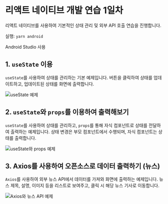 # 리액트 네이티브 개발 연습 1일차

리액트 네이티브를 사용하여 기본적인 상태 관리 및 외부 API 호출 연습을 진행합니다.

실행: `yarn android`

Android Studio 사용

## 1. `useState` 이용
`useState`를 사용하여 상태를 관리하는 기본 예제입니다. 버튼을 클릭하여 상태를 업데이트하고, 업데이트된 상태를 화면에 출력합니다.

![useState 예제](https://github.com/sonincheon/AppProject/assets/142462485/d08158c6-d249-415b-aa32-0202b344fcf9)

## 2. `useState`와 `props`를 이용하여 출력해보기
`useState`를 사용하여 상태를 관리하고, `props`를 통해 자식 컴포넌트로 상태를 전달하여 출력하는 예제입니다. 상태 변경은 부모 컴포넌트에서 수행되며, 자식 컴포넌트는 상태를 출력합니다.

![useState와 props 예제](https://github.com/sonincheon/AppProject/assets/142462485/2fcb2f59-ecc5-4e76-85df-2da28e79e307)

## 3. Axios를 사용하여 오픈소스로 데이터 출력하기 (뉴스)
`Axios`를 사용하여 외부 뉴스 API에서 데이터를 가져와 화면에 출력하는 예제입니다. 뉴스 제목, 설명, 이미지 등을 리스트로 보여주고, 클릭 시 해당 뉴스 기사로 이동합니다.

![Axios와 뉴스 API 예제](https://github.com/sonincheon/AppProject/assets/142462485/35697d16-9d93-41e4-b830-a0cf665ed8c3)
